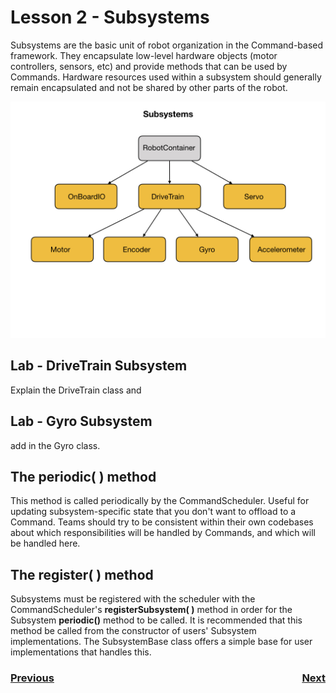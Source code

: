 # <a name="code"></a>Lesson 2 - Subsystems
Subsystems are the basic unit of robot organization in the Command-based framework.  They encapsulate low-level hardware objects (motor controllers, sensors, etc) and provide methods that can be used by Commands.  Hardware resources used within a subsystem should generally remain encapsulated and not be shared by other parts of the robot.

![Subsystems](../images/Romi/Romi.012.jpeg)

## Lab - DriveTrain Subsystem
Explain the DriveTrain class and 

## Lab - Gyro Subsystem
add in the Gyro class.

## The periodic( ) method
This method is called periodically by the CommandScheduler. Useful for updating subsystem-specific state that you don't want to offload to a Command. Teams should try to be consistent within their own codebases about which responsibilities will be handled by Commands, and which will be handled here.

## The register( ) method 
 Subsystems must be registered with the scheduler with the CommandScheduler's **registerSubsystem( )** method in order for the Subsystem **periodic()** method to be called. It is recommended that this method be called from the constructor of users' Subsystem implementations. The SubsystemBase class offers a simple base for user implementations that handles this.


<h3><span style="float:left">
<a href="romiCode1">Previous</a></span>
<span style="float:right">
<a href="romiCode3">Next</a></span></h3>